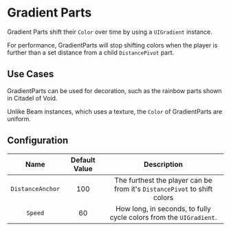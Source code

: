 # Gradient Parts

Gradient Parts shift their `Color` over time by using a `UIGradient` instance.

For performance, GradientParts will stop shifting colors when the player is
further than a set distance from a child `DistancePivot` part.

## Use Cases

GradientParts can be used for decoration, such as the rainbow parts shown in
Citadel of Void.

Unlike Beam instances, which uses a texture, the `Color` of GradientParts are
uniform.

## Configuration

| Name | Default Value | Description
|:-----:|:-----:|:-----:
| `DistanceAnchor` | 100 | The furthest the player can be from it's `DistancePivot` to shift colors
| `Speed` | 60 | How long, in seconds, to fully cycle colors from the `UIGradient`.